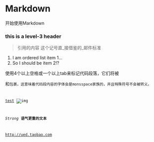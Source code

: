 Markdown
========

开始使用Markdown

### this is a level-3 header ###

>引用的内容
>这个记号直_接借鉴的_邮件标准

1. I am ordered list item  1...
2. So I should be item 2!?


  使用4个以上空格或一个以上tab来标记代码段落，它们将被<pre>和<code>包裹，这意味着代码段内容的字体会是monsspace家族的，并且特殊符号不会被转义。
  
[test](http://baidu.com)
![img](https://www.google.com.hk/images/srpr/logo11w.png)

_Strong_ **语气更重的文本**

<http://ued.taobao.com>

